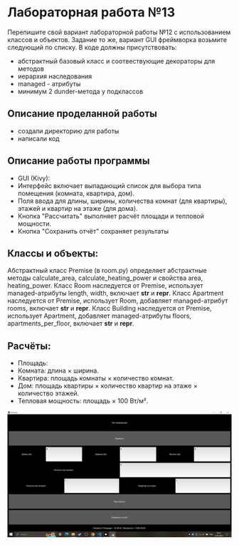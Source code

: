 # Лабораторная работа №13
Перепишите свой вариант лабораторной работы №12 с использованием классов и объектов.
Задание то же, вариант GUI фреймворка возьмите следующий по списку.
В коде должны присутствовать:
- абстрактный базовый класс и соотвествующие декораторы для методов
- иерархия наследования
- managed - атрибуты
- минимум 2 dunder-метода у подклассов
## Описание проделанной работы 
- создали директорию для работы
- написали код 
## Описание работы программы
- GUI (Kivy):
- Интерфейс включает выпадающий список для выбора типа помещения (комната, квартира, дом).
- Поля ввода для длины, ширины, количества комнат (для квартиры), этажей и квартир на этаже (для дома).
- Кнопка "Рассчитать" выполняет расчёт площади и тепловой мощности.
- Кнопка "Сохранить отчёт" сохраняет результаты
## Классы и объекты:
Абстрактный класс Premise (в room.py) определяет абстрактные методы calculate_area, calculate_heating_power и свойства area, heating_power.
Класс Room наследуется от Premise, использует managed-атрибуты length, width, включает __str__ и __repr__.
Класс Apartment наследуется от Premise, использует Room, добавляет managed-атрибут rooms, включает __str__ и __repr__.
Класс Building наследуется от Premise, использует Apartment, добавляет managed-атрибуты floors, apartments_per_floor, включает __str__ и __repr__.
## Расчёты:
- Площадь:
- Комната: длина × ширина.
- Квартира: площадь комнаты × количество комнат.
- Дом: площадь квартиры × количество квартир на этаже × количество этажей.
- Тепловая мощность: площадь × 100 Вт/м².

![результат](результат.png)
